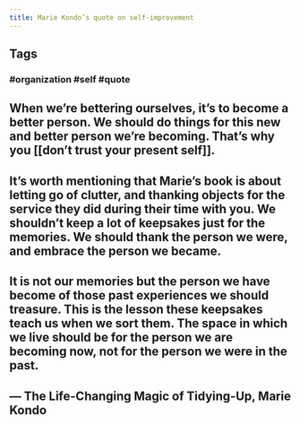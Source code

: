 ```yaml
---
title: Marie Kondo’s quote on self-improvement
---
```


## Tags
### #organization #self #quote
## When we’re bettering ourselves, it’s to become a better person. We should do things for this new and better person we’re becoming. That’s why you [[don’t trust your present self]].
## It’s worth mentioning that Marie’s book is about letting go of clutter, and thanking objects for the service they did during their time with you. We shouldn’t keep a lot of keepsakes just for the memories. We should thank the person we were, and embrace the person we became.
##
##
## It is not our memories but the person we have become of those past experiences we should treasure. This is the lesson these keepsakes teach us when we sort them. The space in which we live should be for the person we are becoming now, not for the person we were in the past.
## — The Life-Changing Magic of Tidying-Up, Marie Kondo
